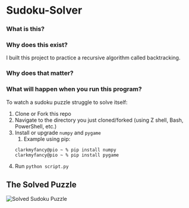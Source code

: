 # Sudoku-Solver

### What is this? 

### Why does this exist? 
I built this project to practice a recursive algorithm called backtracking. 

### Why does that matter?

### What will happen when you run this program? 


To watch a sudoku puzzle struggle to solve itself:
1) Clone or Fork this repo
2) Navigate to the directory you just cloned/forked (using Z shell, Bash, PowerShell, etc.)
3) Install or upgrade `numpy` and `pygame`
    1) Example using pip:
    ```
    clarkmyfancy@pio ~ % pip install numpy
    clarkmyfancy@pio ~ % pip install pygame
    ```
4) Run `python script.py`




## The Solved Puzzle
![Solved Sudoku Puzzle](https://bigpictureprogrammer.com/wp-content/uploads/2020/05/IMG_03571500x1516-1-297x300.jpeg?raw=true)